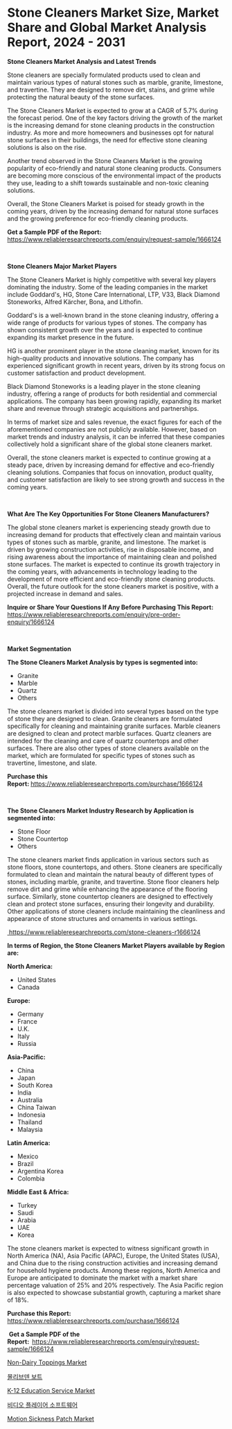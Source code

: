<p><h1>Stone Cleaners Market Size, Market Share and Global Market Analysis Report, 2024 - 2031</h1></p><p><strong>Stone Cleaners Market Analysis and Latest Trends</strong></p>
<p><p>Stone cleaners are specially formulated products used to clean and maintain various types of natural stones such as marble, granite, limestone, and travertine. They are designed to remove dirt, stains, and grime while protecting the natural beauty of the stone surfaces.</p><p>The Stone Cleaners Market is expected to grow at a CAGR of 5.7% during the forecast period. One of the key factors driving the growth of the market is the increasing demand for stone cleaning products in the construction industry. As more and more homeowners and businesses opt for natural stone surfaces in their buildings, the need for effective stone cleaning solutions is also on the rise.</p><p>Another trend observed in the Stone Cleaners Market is the growing popularity of eco-friendly and natural stone cleaning products. Consumers are becoming more conscious of the environmental impact of the products they use, leading to a shift towards sustainable and non-toxic cleaning solutions.</p><p>Overall, the Stone Cleaners Market is poised for steady growth in the coming years, driven by the increasing demand for natural stone surfaces and the growing preference for eco-friendly cleaning products.</p></p>
<p><strong>Get a Sample PDF of the Report:&nbsp;</strong> <a href="https://www.reliableresearchreports.com/enquiry/request-sample/1666124">https://www.reliableresearchreports.com/enquiry/request-sample/1666124</a></p>
<p>&nbsp;</p>
<p><strong>Stone Cleaners Major Market Players</strong></p>
<p><p>The Stone Cleaners Market is highly competitive with several key players dominating the industry. Some of the leading companies in the market include Goddard's, HG, Stone Care International, LTP, V33, Black Diamond Stoneworks, Alfred Kärcher, Bona, and Lithofin.</p><p>Goddard's is a well-known brand in the stone cleaning industry, offering a wide range of products for various types of stones. The company has shown consistent growth over the years and is expected to continue expanding its market presence in the future.</p><p>HG is another prominent player in the stone cleaning market, known for its high-quality products and innovative solutions. The company has experienced significant growth in recent years, driven by its strong focus on customer satisfaction and product development.</p><p>Black Diamond Stoneworks is a leading player in the stone cleaning industry, offering a range of products for both residential and commercial applications. The company has been growing rapidly, expanding its market share and revenue through strategic acquisitions and partnerships.</p><p>In terms of market size and sales revenue, the exact figures for each of the aforementioned companies are not publicly available. However, based on market trends and industry analysis, it can be inferred that these companies collectively hold a significant share of the global stone cleaners market.</p><p>Overall, the stone cleaners market is expected to continue growing at a steady pace, driven by increasing demand for effective and eco-friendly cleaning solutions. Companies that focus on innovation, product quality, and customer satisfaction are likely to see strong growth and success in the coming years.</p></p>
<p>&nbsp;</p>
<p><strong>What Are The Key Opportunities For Stone Cleaners Manufacturers?</strong></p>
<p><p>The global stone cleaners market is experiencing steady growth due to increasing demand for products that effectively clean and maintain various types of stones such as marble, granite, and limestone. The market is driven by growing construction activities, rise in disposable income, and rising awareness about the importance of maintaining clean and polished stone surfaces. The market is expected to continue its growth trajectory in the coming years, with advancements in technology leading to the development of more efficient and eco-friendly stone cleaning products. Overall, the future outlook for the stone cleaners market is positive, with a projected increase in demand and sales.</p></p>
<p><strong>Inquire or Share Your Questions If Any Before Purchasing This Report:</strong> <a href="https://www.reliableresearchreports.com/enquiry/pre-order-enquiry/1666124">https://www.reliableresearchreports.com/enquiry/pre-order-enquiry/1666124</a></p>
<p>&nbsp;</p>
<p><strong>Market Segmentation</strong></p>
<p><strong>The Stone Cleaners Market Analysis by types is segmented into:</strong></p>
<p><ul><li>Granite</li><li>Marble</li><li>Quartz</li><li>Others</li></ul></p>
<p><p>The stone cleaners market is divided into several types based on the type of stone they are designed to clean. Granite cleaners are formulated specifically for cleaning and maintaining granite surfaces. Marble cleaners are designed to clean and protect marble surfaces. Quartz cleaners are intended for the cleaning and care of quartz countertops and other surfaces. There are also other types of stone cleaners available on the market, which are formulated for specific types of stones such as travertine, limestone, and slate.</p></p>
<p><strong>Purchase this Report:&nbsp;</strong><a href="https://www.reliableresearchreports.com/purchase/1666124">https://www.reliableresearchreports.com/purchase/1666124</a></p>
<p>&nbsp;</p>
<p><strong>The Stone Cleaners Market Industry Research by Application is segmented into:</strong></p>
<p><ul><li>Stone Floor</li><li>Stone Countertop</li><li>Others</li></ul></p>
<p><p>The stone cleaners market finds application in various sectors such as stone floors, stone countertops, and others. Stone cleaners are specifically formulated to clean and maintain the natural beauty of different types of stones, including marble, granite, and travertine. Stone floor cleaners help remove dirt and grime while enhancing the appearance of the flooring surface. Similarly, stone countertop cleaners are designed to effectively clean and protect stone surfaces, ensuring their longevity and durability. Other applications of stone cleaners include maintaining the cleanliness and appearance of stone structures and ornaments in various settings.</p></p>
<p><a href="https://www.reliableresearchreports.com/stone-cleaners-r1666124">&nbsp;https://www.reliableresearchreports.com/stone-cleaners-r1666124</a></p>
<p><strong>In terms of Region, the Stone Cleaners Market Players available by Region are:</strong></p>
<p>
    <p> <strong> North America: </strong>
        <ul>
            <li>United States</li>
            <li>Canada</li>
        </ul>
        </p> 
    <p> <strong> Europe: </strong>
        <ul>
            <li>Germany</li>
            <li>France</li>
            <li>U.K.</li>
            <li>Italy</li>
            <li>Russia</li>
        </ul>
        </p> 
    <p> <strong> Asia-Pacific: </strong>
        <ul>
            <li>China</li>
            <li>Japan</li>
            <li>South Korea</li>
            <li>India</li>
            <li>Australia</li>
            <li>China Taiwan</li>
            <li>Indonesia</li>
            <li>Thailand</li>
            <li>Malaysia</li>
        </ul>
        </p> 
    <p> <strong> Latin America: </strong>
        <ul>
            <li>Mexico</li>
            <li>Brazil</li>
            <li>Argentina Korea</li>
            <li>Colombia</li>
        </ul>
        </p> 
    <p> <strong> Middle East & Africa: </strong>
        <ul>
            <li>Turkey</li>
            <li>Saudi</li>
            <li>Arabia</li>
            <li>UAE</li>
            <li>Korea</li>
        </ul>
    </p>
    </p>
<p><p>The stone cleaners market is expected to witness significant growth in North America (NA), Asia Pacific (APAC), Europe, the United States (USA), and China due to the rising construction activities and increasing demand for household hygiene products. Among these regions, North America and Europe are anticipated to dominate the market with a market share percentage valuation of 25% and 20% respectively. The Asia Pacific region is also expected to showcase substantial growth, capturing a market share of 18%.</p></p>
<p><strong>Purchase this Report: </strong><a href="https://www.reliableresearchreports.com/purchase/1666124">https://www.reliableresearchreports.com/purchase/1666124</a></p>
<p>&nbsp;<strong>Get a Sample PDF of the Report:&nbsp;&nbsp;</strong><a href="https://www.reliableresearchreports.com/enquiry/request-sample/1666124">https://www.reliableresearchreports.com/enquiry/request-sample/1666124</a></p>
<p><strong></strong></p>
<p><p><a href="https://medium.com/@ruth.gibson8095/non-dairy-toppings-market-outlook-and-forecast-from-2024-to-2031-25ec68db03d9">Non-Dairy Toppings Market</a></p><p><a href="https://medium.com/@ucghafeg91/%EA%B8%80%EB%A1%9C%EB%B2%8C-%EB%AA%B0%EB%A6%AC%EB%B8%8C%EB%8D%B4-%EB%B3%B4%ED%8A%B8-%EC%8B%9C%EC%9E%A5-%EB%8F%99%ED%96%A5%EC%97%90-%EB%8C%80%ED%95%9C-%EC%A0%84%EB%9E%B5%EC%A0%81-%ED%86%B5%EC%B0%B0-2024-2031-133-%ED%8E%98%EC%9D%B4%EC%A7%80%EC%97%90-%EC%86%8C%EA%B0%9C%EB%90%98%EC%97%88%EC%8A%B5%EB%8B%88%EB%8B%A4-eaaa0a0df090">몰리브덴 보트</a></p><p><a href="https://www.linkedin.com/pulse/global-k-12-education-service-market-analysis-trends-forecasts-ge0ve?trackingId=z036IM0hTE%2Bx20tAqhLLMA%3D%3D">K-12 Education Service Market</a></p><p><a href="https://medium.com/@percyhagernes9778/2024%EB%85%84%EB%B6%80%ED%84%B0-2031%EB%85%84%EA%B9%8C%EC%A7%80%EC%9D%98-%EB%B9%84%EB%94%94%EC%98%A4-%ED%94%8C%EB%A0%88%EC%9D%B4%EC%96%B4-%EC%86%8C%ED%94%84%ED%8A%B8%EC%9B%A8%EC%96%B4-%EC%8B%9C%EC%9E%A5-%EC%A0%90%EC%9C%A0%EC%9C%A8%EA%B3%BC-%EA%B2%BD%EC%9F%81%EC%A0%81-%ED%92%8D%EA%B2%BD%EC%97%90-%EB%8C%80%ED%95%9C-%ED%86%B5%EC%B0%B0%EB%A0%A5-7bf52c94ead2">비디오 플레이어 소프트웨어</a></p><p><a href="https://github.com/Krish2023na/Market-Research-Report-List-6/blob/main/motion-sickness-patch-market.md">Motion Sickness Patch Market</a></p></p>